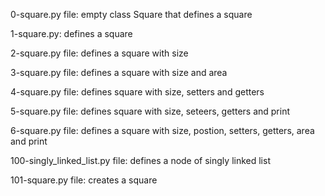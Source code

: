 0-square.py file: empty class Square that defines a square

1-square.py: defines a square

2-square.py file: defines a square with size

3-square.py file: defines a square with size and area

4-square.py file: defines square with size, setters and getters

5-square.py file: defines square with size, seteers, getters and print

6-square.py file: defines a square with size, postion, setters, getters, area and print

100-singly_linked_list.py file: defines a node of singly linked list

101-square.py file: creates a square
